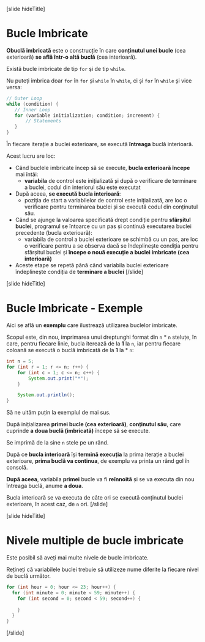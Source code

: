 [slide hideTitle]
# Bucle Imbricate

**Obuclă imbricată** este o construcție în care **conținutul unei bucle** (cea exterioară) **se află într-o altă buclă** (cea interioară). 

Există bucle imbricate de tip `for` și de tip `while`.

Nu puteți imbrica doar `for` în `for` și `while` în `while`, ci și `for` în `while` și vice versa:
```java
// Outer Loop
while (condition) {
   // Inner Loop 
   for (variable initialization; condition; increment) {   
       // Statements
   }
}
```
În fiecare iterație a buclei exterioare, se execută **întreaga** buclă interioară. 

Acest lucru are loc:
* Când buclele imbricate încep să se execute, **bucla exterioară începe** mai întâi: 
  * **variabila** de control este inițializată și după o verificare de terminare a buclei, codul din interiorul său este executat
* După aceea, **se execută bucla interioară**: 
  * poziția de start a variabilelor de control este inițializată, are loc o verificare pentru terminarea buclei și se execută codul din conținutul său.
* Când se ajunge la valoarea specificată drept condiție pentru **sfârșitul buclei**, programul se întoarce cu un pas și continuă executarea buclei precedente (bucla exterioară):
  * variabila de control a buclei exterioare se schimbă cu un pas, are loc o verificare pentru a se observa dacă se îndeplinește condiția pentru sfârșitul buclei și **începe o nouă execuție a buclei imbricate (cea interioară)**
* Aceste etape se repetă până când variabila buclei exterioare îndeplinește condiția de **terminare a buclei**
[/slide]

[slide hideTitle]
# Bucle Imbricate - Exemple

Aici se află un **exemplu** care ilustrează utilizarea buclelor imbricate. 

Scopul este, din nou, imprimarea unui dreptunghi format din `n` * `n` steluțe, în care, pentru fiecare linie, bucla iterează de la **1** la `n`, iar pentru fiecare coloană se execută o buclă imbricată de la **1** la * `n`:

```java live
int n = 5;
for (int r = 1; r <= n; r++) {
    for (int c = 1; c <= n; c++) {
        System.out.print("*");
    }

    System.out.println();
}
```

Să ne uităm puțin la exemplul de mai sus.
 
După inițializarea **primei bucle (cea exterioară)**, **conținutul său**, care cuprinde **a doua buclă (imbricată)** începe să se execute. 

Se imprimă de la sine `n` stele pe un rând. 

După ce **bucla interioară** își **termină execuția** la prima iterație a buclei exterioare, **prima buclă va continua**, de exemplu va printa un rând gol în consolă. 

**După aceea**, variabila **primei** bucle va fi **reînnoită** și se va executa din nou întreaga buclă, anume **a doua**. 

Bucla interioară se va executa de câte ori se execută conținutul buclei exterioare, în acest caz, de `n` ori.
[/slide]

[slide hideTitle]

# Nivele multiple de bucle imbricate

Este posibil să aveți mai multe nivele de bucle imbricate.

Rețineți că variabilele buclei trebuie să utilizeze nume diferite la fiecare nivel de buclă următor.

```java
for (int hour = 0; hour <= 23; hour++) {
  for (int minute = 0; minute < 59; minute++) {
    for (int second = 0; second < 59; second++) {
      
    }
  }
}
```

[/slide]